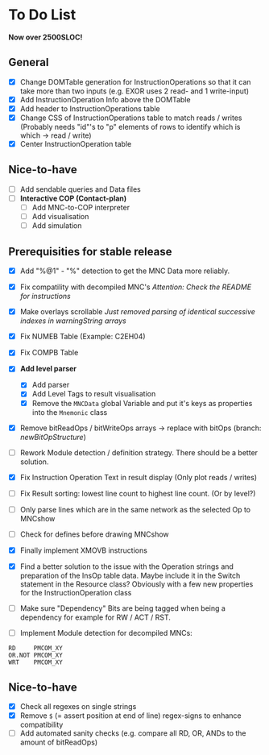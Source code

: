 # To Do List

**Now over 2500SLOC!**

## General
* [x] Change DOMTable generation for InstructionOperations so that it can take more
      than two inputs (e.g. EXOR uses 2 read- and 1 write-input)
* [x] Add InstructionOperation Info above the DOMTable
* [x] Add header to InstructionOperations table
* [x] Change CSS of InstructionOperations table to match reads / writes (Probably needs "id"'s to "p" elements of rows to identify which is which -> read / write)
* [x] Center InstructionOperation table

## Nice-to-have
* [ ] Add sendable queries and Data files
* [ ] **Interactive COP (Contact-plan)**
    * [ ] Add MNC-to-COP interpreter
    * [ ] Add visualisation
    * [ ] Add simulation

## Prerequisities for stable release
* [x] Add "%@1" - "%" detection to get the MNC Data more reliably.
* [x] Fix compatility with decompiled MNC's *Attention: Check the README for instructions*
* [x] Make overlays scrollable *Just removed parsing of identical successive indexes in warningString arrays*

* [x] Fix NUMEB Table (Example: C2EH04)
* [x] Fix COMPB Table
* [x] **Add level parser**
    * [x] Add parser
    * [x] Add Level Tags to result visualisation
    * [x] Remove the `MNCData` global Variable and put it's keys as properties into the `Mnemonic` class
* [x] Remove bitReadOps / bitWriteOps arrays -> replace with bitOps (branch: *newBitOpStructure*)
* [ ] Rework Module detection / definition strategy. There should be a better solution.
* [x] Fix Instruction Operation Text in result display (Only plot reads / writes)
* [ ] Fix Result sorting: lowest line count to highest line count. (Or by level?)
* [ ] Only parse lines which are in the same network as the selected Op to MNCshow
* [ ] Check for defines before drawing MNCshow
* [x] Finally implement XMOVB instructions
* [x] Find a better solution to the issue with the Operation strings and preparation of the InsOp table data. Maybe include it in the Switch statement in the Resource class? Obviously with a few new properties for the InstructionOperation class
* [ ] Make sure "Dependency" Bits are being tagged when being a dependency for example for RW / ACT / RST.
* [ ] Implement Module detection for decompiled MNCs:

```
RD     PMCOM_XY
OR.NOT PMCOM_XY
WRT    PMCOM_XY
```

## Nice-to-have
* [x] Check all regexes on single strings
* [x] Remove `$` (= assert position at end of line) regex-signs to enhance compatibility
* [ ] Add automated sanity checks (e.g. compare all RD, OR, ANDs to the amount of bitReadOps)
